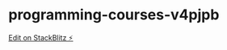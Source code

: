 # programming-courses-v4pjpb

[Edit on StackBlitz ⚡️](https://stackblitz.com/edit/programming-courses-v4pjpb)